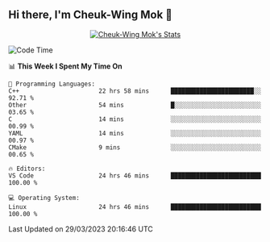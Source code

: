 ## Hi there, I'm Cheuk-Wing Mok 👋

<!--
**mozro0327/mozro0327** is a ✨ _special_ ✨ repository because its `README.md` (this file) appears on your GitHub profile.

Here are some ideas to get you started:

- 🔭 I’m currently working on ...
- 🌱 I’m currently learning ...
- 👯 I’m looking to collaborate on ...
- 🤔 I’m looking for help with ...
- 💬 Ask me about ...
- 📫 How to reach me: ...
- 😄 Pronouns: ...
- ⚡ Fun fact: ...
-->

<p align="center">
  <a href="https://github.com/mozro0327" class="rich-diff-level-one">
    <img src="https://github-readme-stats.vercel.app/api?username=mozro0327&title_color=333&text_color=777" alt="Cheuk-Wing Mok's Stats" >
    <!-- &hide=issues
    <img src="https://github-readme-stats.vercel.app/api?username=mozro0327&hide=issues&title_color=333&text_color=777" alt="Cheuk-Wing Mok's Stats" >
    -->
  </a>
</p>

<!--START_SECTION:waka-->
![Code Time](http://img.shields.io/badge/Code%20Time-1%2C346%20hrs%2014%20mins-blue)

📊 **This Week I Spent My Time On** 

```text
💬 Programming Languages: 
C++                      22 hrs 58 mins      ███████████████████████░░   92.71 % 
Other                    54 mins             █░░░░░░░░░░░░░░░░░░░░░░░░   03.65 % 
C                        14 mins             ░░░░░░░░░░░░░░░░░░░░░░░░░   00.99 % 
YAML                     14 mins             ░░░░░░░░░░░░░░░░░░░░░░░░░   00.97 % 
CMake                    9 mins              ░░░░░░░░░░░░░░░░░░░░░░░░░   00.65 % 

🔥 Editors: 
VS Code                  24 hrs 46 mins      █████████████████████████   100.00 % 

💻 Operating System: 
Linux                    24 hrs 46 mins      █████████████████████████   100.00 % 
```


 Last Updated on 29/03/2023 20:16:46 UTC
<!--END_SECTION:waka-->
